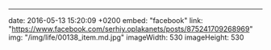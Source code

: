 ---
date: 2016-05-13 15:20:09 +0200
embed: "facebook"
link: "https://www.facebook.com/serhiy.oplakanets/posts/875241709268969"
img: "/img/life/00138_item.md.jpg"
imageWidth: 530
imageHeight: 530
